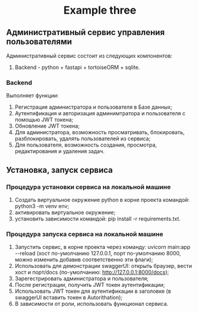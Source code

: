 <h1 align="center">Example three</h1>

## Административный сервис управления пользователями

Административный сервис состоит из следующих компонентов:
1) Backend - python + fastapi + tortoiseORM + sqlite.

### Backend

Выполняет функции:
1) Регистрация администратора и пользователя в Базе данных;
2) Аутентификация и авторизация админимтратора и пользователя с помощью JWT токена;
3) Обновление JWT токена;
4) Для администратора, возможность просматривать, блокировать, разблокировать, удалять пользователей из сервиса;
5) Для пользователя, возможность создания, просмотра, редактирования и удаления задач.

## Установка, запуск сервиса

### Процедура установки сервиса на локальной машине

1) Создать виртуальное окружение python в корне проекта командой: python3 -m venv env;
2) активировать виртуальное окружение;
3) установить зависимости командой: pip install -r requirements.txt.

### Процедура запуска сервиса на локальной машине

1) Запустить сервис, в корне проекта через команду: uvicorn main:app --reload (хост по-умолчанию 127.0.0.1, порт по-умолчанию 8000, можно изменить добавив соответственно эти флаги);
2) Использовать для демонстрации swaggerUI: открыть браузер, вести хост и порт/docs (по-умолчанию: http://127.0.0.1:8000/docs);
3) Зарегестрировать администратора и пользователя;
4) После регистрации, получить JWT токен аутентификации;
5) Использовать JWT токен для аутентификации в заголовке (в swaggerUI вставить токен в Autorithation);
6) В зависимоcти от роли, использовать функционал сервиса.
